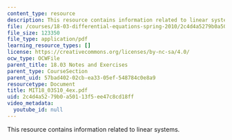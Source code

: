 ```yaml
---
content_type: resource
description: This resource contains information related to linear systems.
file: /courses/18-03-differential-equations-spring-2010/2c4d4a5279b0a50113f5ee47c8cd18ff_MIT18_03S10_4ex.pdf
file_size: 123350
file_type: application/pdf
learning_resource_types: []
license: https://creativecommons.org/licenses/by-nc-sa/4.0/
ocw_type: OCWFile
parent_title: 18.03 Notes and Exercises
parent_type: CourseSection
parent_uid: 57bad402-02cb-ea33-05ef-548784c0e8a9
resourcetype: Document
title: MIT18_03S10_4ex.pdf
uid: 2c4d4a52-79b0-a501-13f5-ee47c8cd18ff
video_metadata:
  youtube_id: null
---
```

This resource contains information related to linear systems.